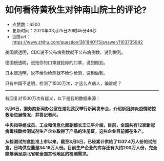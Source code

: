 # 如何看待黄秋生对钟南山院士的评论?
- 点赞数：6500
- 更新时间：2020年03月25日20时45分46秒
- 回答url：https://www.zhihu.com/question/381840115/answer/1103735942
<body>
 <p data-pid="SGs9iwDo">美国很透明，CDC说不公布病例数就不公布病例数，说到做到。</p>
 <p data-pid="Y0p19tyq">德国很透明，说抢你的口罩就抢你的口罩，说到做到。</p>
 <p data-pid="1ENA-Sbr">日本很透明，说不给你检测就不给你检测，说到做到。</p>
 <p data-pid="Kr5hDm1F">只有中国不透明，检测了1500万次，才这么点病人，骗谁呢？</p>
 <hr>
 <p data-pid="fAaWE2lO">有回复对1500万次有疑义，以下是我的数据来源：</p>
 <p data-pid="Ar3iFX_E"><b>3月6日，国务院新闻办公室在湖北武汉举行新闻发布会，介绍新冠肺炎疫情防控救治进展情况，并答记者问。</b></p>
 <p data-pid="mibE4yVj"><b>中央指导组成员、工业和信息化部副部长王江平介绍，目前，全国共有12家新冠病毒核酸检测试剂生产企业取得了产品的注册证，这些企业目前都在生产。</b></p>
 <p data-pid="ERnrXV26"><b>从检测试剂盒批准上市以来，截至3月5日，已经累计供给了1537.4万人份的试剂盒，日均供应量是34.16万人份。目前生产企业的库存还有大约200万人份，完全能够满足湖北省和全国其他地区的检测需求。</b></p>
</body>